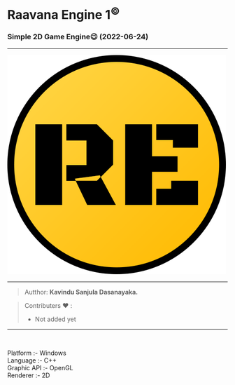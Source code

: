 # **Raavana Engine 1**<sup>©</sup>
### Simple 2D Game Engine😉 (2022-06-24)

---

![Logo](icon.png) 

---

>Autthor: **Kavindu Sanjula Dasanayaka.**

>Contributers ❤ :
>- Not added yet

---

<br/>

Platform :- Windows  
Language :- C++  
Graphic API :- OpenGL  
Renderer :- 2D
